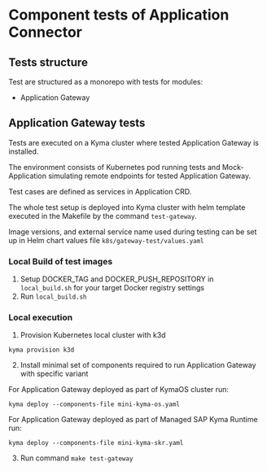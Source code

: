 # Component tests of Application Connector

## Tests structure 

Test are structured as a monorepo with tests for modules:
- Application Gateway

## Application Gateway tests

Tests are executed on a Kyma cluster where tested Application Gateway is installed. 

The environment consists of Kubernetes pod running tests and Mock-Application simulating remote endpoints for tested Application Gateway.

<!---TODO: Draw a simple diagram here--->

Test cases are defined as services in Application CRD.

The whole test setup is deployed into Kyma cluster with helm template executed in the Makefile by the command `test-gateway`.  
 
Image versions, and external service name used during testing can be set up in Helm chart values file `k8s/gateway-test/values.yaml` 

### Local Build of test images

1. Setup DOCKER_TAG and DOCKER_PUSH_REPOSITORY in `local_build.sh` for your target Docker registry settings
2. Run `local_build.sh`

### Local execution

1. Provision Kubernetes local cluster with k3d

```shell
kyma provision k3d
```
2. Install minimal set of components required to run Application Gateway with specific variant

For Application Gateway deployed as part of KymaOS cluster run:

```shell
kyma deploy --components-file mini-kyma-os.yaml 
```

For Application Gateway deployed as part of Managed SAP Kyma Runtime run:

```shell
kyma deploy --components-file mini-kyma-skr.yaml 
```

3. Run command `make test-gateway`






